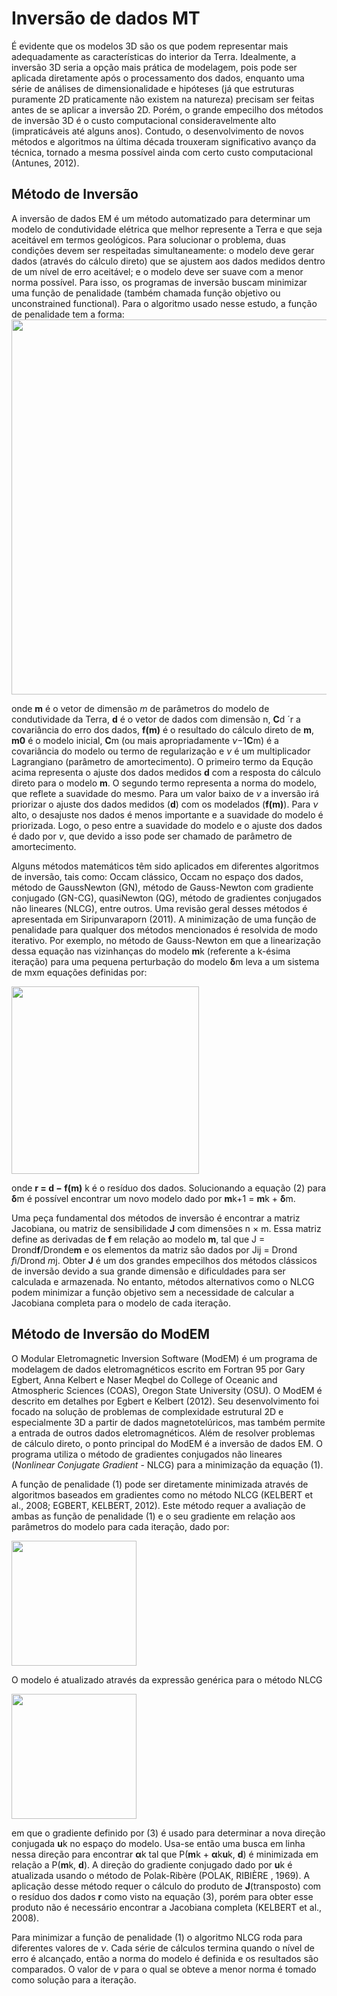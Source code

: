 # Inversão de dados MT

É evidente que os modelos 3D são os que podem representar mais adequadamente as características do interior da Terra. 
Idealmente, a inversão 3D seria a opção mais prática de modelagem, pois pode ser aplicada diretamente após o processamento dos dados, 
enquanto uma série de análises de dimensionalidade e hipóteses (já que estruturas puramente 2D praticamente não existem na natureza) 
precisam ser feitas antes de se aplicar a inversão 2D. Porém, o grande empecilho dos métodos de inversão 3D é o custo computacional
consideravelmente alto (impraticáveis até alguns anos). Contudo, o desenvolvimento de novos métodos e algoritmos na última década trouxeram 
significativo avanço da técnica, tornado a mesma possível ainda com certo custo computacional (Antunes, 2012).

## Método de Inversão

A inversão de dados EM é um método automatizado para determinar um modelo de condutividade elétrica que melhor represente a Terra
e que seja aceitável em termos geológicos. Para solucionar o problema, duas condições devem ser respeitadas simultaneamente: 
o modelo deve gerar dados (através do cálculo direto) que se ajustem aos dados medidos dentro de um nível de erro aceitável; 
e o modelo deve ser suave com a menor norma possível. Para isso, os programas de inversão buscam minimizar uma função de penalidade
(também chamada função objetivo ou unconstrained functional). Para o algoritmo usado nesse estudo, a função de penalidade tem a forma:
<img src='https://github.com/arturbenevides/Magnetotelurico/blob/master/Figs/funcao_penalty.png' width =600>

onde **m** é o vetor de dimensão *m* de parâmetros do modelo de condutividade da Terra, **d** é o vetor de dados com dimensão n, **C**d ´r a covariância do erro dos dados, **f(m)** é o resultado do cálculo direto de **m**, **m0** é o modelo inicial, **C**m (ou mais
apropriadamente *ν*−1**C**m) é a covariância do modelo ou termo de regularização e *ν* é um multiplicador Lagrangiano (parâmetro de amortecimento). O primeiro termo da Equção acima representa o ajuste dos dados medidos **d** com a resposta do cálculo direto para o modelo **m**. O segundo termo representa a norma do modelo, que reflete a suavidade do mesmo. Para um valor baixo de *ν* a inversão irá priorizar o ajuste dos dados medidos (**d**) com os modelados (**f(m)**). Para *ν* alto, o desajuste nos dados é menos importante e a suavidade do modelo é priorizada. Logo, o peso entre a suavidade do modelo e o ajuste dos dados é dado por *ν*, que devido a isso pode ser chamado de parâmetro de amortecimento.

Alguns métodos matemáticos têm sido aplicados em diferentes algoritmos de inversão, tais como: Occam clássico, Occam no espaço dos dados, método de GaussNewton (GN), método de Gauss-Newton com gradiente conjugado (GN-CG), quasiNewton (QG), método de gradientes conjugados não lineares (NLCG), entre outros.
Uma revisão geral desses métodos é apresentada em Siripunvaraporn (2011). A minimização de uma função de penalidade para qualquer dos métodos mencionados é resolvida de modo iterativo. Por exemplo, no método de Gauss-Newton em que a linearização dessa equação nas vizinhanças do modelo **m**k (referente a k-ésima iteração) para uma pequena perturbação do modelo **δ**m leva a um sistema de mxm
equações definidas por:

<img src='https://github.com/arturbenevides/Magnetotelurico/blob/master/Figs/minimizacao.png' width=300>

onde **r = d − f(m)** k é o resíduo dos dados. Solucionando a equação (2) para **δ**m é possível encontrar um novo modelo dado
por **m**k+1 = **m**k + **δ**m.

Uma peça fundamental dos métodos de inversão é encontrar a matriz Jacobiana, ou matriz de sensibilidade **J** com dimensões
n × m. Essa matriz define as derivadas de **f** em relação ao modelo **m**, tal que J = Drond**f**/Dronde**m** e os elementos da matriz são dados por Jij = Drond *f*i/Drond *m*j. Obter **J** é um dos grandes empecilhos dos métodos clássicos de inversão devido a sua grande dimensão e dificuldades para ser calculada e armazenada. No entanto, métodos alternativos como o NLCG podem minimizar a função
objetivo sem a necessidade de calcular a Jacobiana completa para o modelo de cada iteração.

## Método de Inversão do ModEM

O Modular Eletromagnetic Inversion Software (ModEM) é um programa de modelagem de dados eletromagnéticos escrito em Fortran 95 por Gary Egbert, Anna Kelbert e Naser Meqbel do College of Oceanic and Atmospheric Sciences (COAS), Oregon State University (OSU). O ModEM é descrito em detalhes por Egbert e Kelbert (2012). Seu desenvolvimento foi focado na solução de problemas de complexidade estrutural 
2D e especialmente 3D a partir de dados magnetotelúricos, mas também permite a entrada de outros dados eletromagnéticos. Além de resolver problemas de cálculo direto, o ponto principal do ModEM é a inversão de dados EM. O programa utiliza o método de
gradientes conjugados não lineares (*Nonlinear Conjugate Gradient* - NLCG) para a minimização da equação (1).

A função de penalidade (1) pode ser diretamente minimizada através de algoritmos baseados em gradientes como no 
método NLCG (KELBERT et al., 2008; EGBERT, KELBERT, 2012). Este método requer a avaliação de ambas as função de penalidade (1) e o seu gradiente em relação aos parâmetros do modelo para cada iteração, dado por:

<img src='https://github.com/arturbenevides/Magnetotelurico/blob/master/Figs/avaliaca_dos_parametros.png' width=200>

O modelo é atualizado através da expressão genérica para o método NLCG

<img src='https://github.com/arturbenevides/Magnetotelurico/blob/master/Figs/atualizacao_do_modelo.png' width=200>

em que o gradiente definido por (3) é usado para determinar a nova direção conjugada **u**k no espaço do modelo. Usa-se então 
uma busca em linha nessa direção para encontrar **α**k tal que P(**m**k + **α**k**u**k, **d**) é minimizada em relação a P(**m**k, **d**). A direção do gradiente conjugado dado por **u**k é atualizada usando o método de Polak-Ribère (POLAK, RIBIÈRE , 1969). A aplicação desse método requer o cálculo do produto de **J**(transposto) com o resíduo dos dados **r** como visto na equação (3), 
porém para obter esse produto não é necessário encontrar a Jacobiana completa (KELBERT et al., 2008).

Para minimizar a função de penalidade (1) o algoritmo NLCG roda para diferentes valores de *ν*. Cada série de cálculos termina
quando o nível de erro é alcançado, então a norma do modelo é definida e os resultados são comparados. O valor de *ν* para o
qual se obteve a menor norma é tomado como solução para a iteração.
